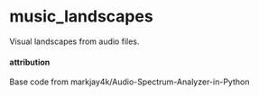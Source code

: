 # music_landscapes

Visual landscapes from audio files.

#### attribution

Base code from markjay4k/Audio-Spectrum-Analyzer-in-Python
